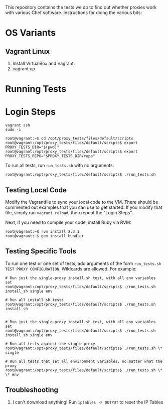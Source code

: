 This repository contains the tests we do to find out whether proxies work with various Chef software. Instructions for doing the various bits:

# OS Variants

## Vagrant Linux

1. Install VirtualBox and Vagrant.
2. vagrant up

# Running Tests

# Login Steps

    vagrant ssh
    sudo -i

    root@vagrant:~$ cd /opt/proxy_tests/files/default/scripts
    root@vagrant:/opt/proxy_tests/files/default/scripts$ export PROXY_TESTS_DIR="$(pwd)"
    root@vagrant:/opt/proxy_tests/files/default/scripts$ export PROXY_TESTS_REPO="$PROXY_TESTS_DIR/repo"

To run all tests, run `run_tests.sh` with no arguments:

    root@vagrant:/opt/proxy_tests/files/default/scripts$ ./run_tests.sh

## Testing Local Code

Modify the Vagrantfile to sync your local code to the VM. There should be commented out examples that you can use to get started. If you modify that file, simply run `vagrant reload`, then repeat the "Login Steps".

Next, if you need to compile your code, install Ruby via RVM:

    root@vagrant:~$ rvm install 2.3.1
    root@vagrant:~$ gem install bundler

## Testing Specific Tools

To run one test or one set of tests, add arguments of the form `run_tests.sh TEST PROXY CONFIGURATION`. Wildcards are allowed. For example:

    # Run just the single-proxy install.sh test, with all env variables set
    root@vagrant:/opt/proxy_tests/files/default/scripts$ ./run_tests.sh install_sh single env

    # Run all install_sh tests
    root@vagrant:/opt/proxy_tests/files/default/scripts$ ./run_tests.sh install_sh


    # Run just the single-proxy install.sh test, with all env variables set
    root@vagrant:/opt/proxy_tests/files/default/scripts$ ./run_tests.sh install_sh single env

    # Run all tests against the single-proxy
    root@vagrant:/opt/proxy_tests/files/default/scripts$ ./run_tests.sh \* single

    # Run all tests that set all environment variables, no matter what the proxy
    root@vagrant:/opt/proxy_tests/files/default/scripts$ ./run_tests.sh \* \* env


## Troubleshooting

  1. I can't download anything!
     Run `iptables -F OUTPUT` to reset the IP Tables
